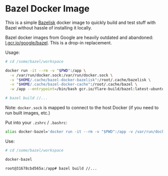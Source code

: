 # Bazel Docker Image

This is a simple [Bazelisk](https://github.com/bazelbuild/bazelisk) docker image to quickly build and test stuff with Bazel without hassle of installing it locally.

Bazel docker images from Google are heavily outdated and abandoned: [l.gcr.io/google/bazel](https://console.cloud.google.com/gcr/images/cloud-marketplace-containers/GLOBAL/google/bazel). This is a drop-in replacement.

Usage: 

```bash
# cd /some/bazel/workspace 

docker run -it --rm -v "$PWD":/app \
  -v /var/run/docker.sock:/var/run/docker.sock \
  -v "$HOME/.cache/bazel-docker-bazelisk":/root/.cache/bazelisk \
  -v "$HOME/.cache/bazel-docker-cache":/root/.cache/bazel \
  -w /app --entrypoint=/bin/bash gcr.io/flare-build/bazel:latest-ubuntu

# bazel build //...
```

Note: `docker.sock` is mapped to connect to the host Docker (if you need to run built images, etc.)


Put into your `.zshrc` / `.bashrc`:

```bash
alias docker-bazel='docker run -it --rm -v "$PWD":/app -v /var/run/docker.sock:/var/run/docker.sock -v "$HOME/.cache/bazel-docker-bazelisk":/root/.cache/bazelisk -v "$HOME/.cache/bazel-docker-cache":/root/.cache/bazel -w /app --entrypoint=/bin/bash gcr.io/flare-build/bazel:latest'
```

Use:

```bash
# cd /some/bazel/workspace 

docker-bazel

root@31678cbd565a:/app# bazel build //...
```
